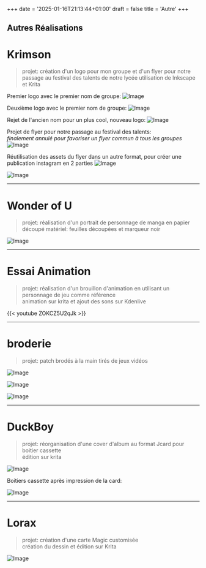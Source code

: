 +++
date = '2025-01-16T21:13:44+01:00'
draft = false
title = 'Autre'
+++
## Autres Réalisations

# **Krimson**

> projet: création d'un logo pour mon groupe et d'un flyer pour notre passage au festival des talents de notre lycée
> utilisation de Inkscape et Krita

Premier logo avec le premier nom de groupe:
![Image](/img/joghurt_v1.png "v1")

Deuxième logo avec le premier nom de groupe:
![Image](/img/joghurt_v2.png "v2")

Rejet de l'ancien nom pour un plus cool, nouveau logo:
![Image](/img/krimsonlogo.png "krimson")

Projet de flyer pour notre passage au festival des talents:  
_finalement annulé pour favoriser un  flyer commun à tous les groupes_
![Image](/img/flyer.png "flyer")

Réutilisation des assets du flyer dans un autre format, pour créer une publication instagram en 2 parties
![Image](/img/publikrimson1.png "insta1")

![Image](/img/publikrimson2.png "insta2")

---

# **Wonder of U**

> projet: réalisation d'un portrait de personnage de manga en papier découpé
> matériel: feuilles découpées et marqueur noir

![Image](/img/wonderofyou.jpg "wonder of you")

---

# **Essai Animation**

> projet: réalisation d'un brouillon d'animation en utilisant un personnage de jeu comme référence  
> animation sur krita et ajout des sons sur Kdenlive

{{< youtube ZOKCZ5U2qJk >}}

---

# **broderie**

> projet: patch brodés à la main tirés de jeux vidéos

![Image](/img/celestepatch.jpg "strawberry")

![Image](/img/happypatch.jpg "happy chaos")

![Image](/img/personapatch.jpg "+1")

---

# **DuckBoy**

> projet: réorganisation d'une cover d'album au format Jcard pour boitier cassette  
>édition sur krita

![Image](/img/duckboyjcard.png "jcard")

Boitiers cassette après impression de la card:

![Image](/img/tapes.jpg "tapes")

---

# **Lorax**

> projet: création d'une carte Magic customisée  
> création du dessin et édition sur Krita 

![Image](/img/loraxcard.png "lorax")